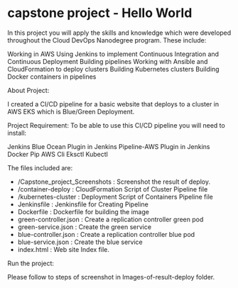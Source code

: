# capstone project - Hello World

In this project you will apply the skills and knowledge which were developed throughout the Cloud DevOps Nanodegree program. These include:

Working in AWS
Using Jenkins to implement Continuous Integration and Continuous Deployment
Building pipelines
Working with Ansible and CloudFormation to deploy clusters
Building Kubernetes clusters
Building Docker containers in pipelines

About Project:

I created a CI/CD pipeline for a basic website that deploys to a cluster in AWS EKS which is Blue/Green Deployment.

Project Requirement:
To be able to use this CI/CD pipeline you will need to install:

Jenkins
Blue Ocean Plugin in Jenkins
Pipeline-AWS Plugin in Jenkins
Docker
Pip
AWS Cli
Eksctl
Kubectl

The files included are:
* /Capstone_project_Screenshots : Screenshot the result of deploy.
* /container-deploy : CloudFormation Script of Cluster Pipeline file 
* /kubernetes-cluster : Deployment Script of Containers Pipeline file
* Jenkinsfile : Jenkinsfile for Creating Pipeline
* Dockerfile : Dockerfile for building the image 
* green-controller.json : Create a replication controller green pod
* green-service.json : Create the green service
* blue-controller.json : Create a replication controller blue pod
* blue-service.json : Create the blue service
* index.html : Web site Index file.


Run the project:

Please follow to steps of screenshot in Images-of-result-deploy folder.
